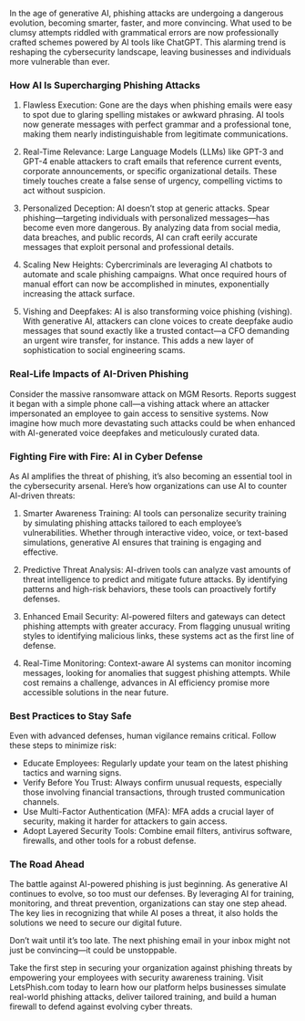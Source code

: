 In the age of generative AI, phishing attacks are undergoing a dangerous evolution, becoming smarter, faster, and more convincing. What used to be clumsy attempts riddled with grammatical errors are now professionally crafted schemes powered by AI tools like ChatGPT. This alarming trend is reshaping the cybersecurity landscape, leaving businesses and individuals more vulnerable than ever.

### How AI Is Supercharging Phishing Attacks

1. Flawless Execution: Gone are the days when phishing emails were easy to spot due to glaring spelling mistakes or awkward phrasing. AI tools now generate messages with perfect grammar and a professional tone, making them nearly indistinguishable from legitimate communications.

2. Real-Time Relevance: Large Language Models (LLMs) like GPT-3 and GPT-4 enable attackers to craft emails that reference current events, corporate announcements, or specific organizational details. These timely touches create a false sense of urgency, compelling victims to act without suspicion.

3. Personalized Deception: AI doesn’t stop at generic attacks. Spear phishing—targeting individuals with personalized messages—has become even more dangerous. By analyzing data from social media, data breaches, and public records, AI can craft eerily accurate messages that exploit personal and professional details.

4. Scaling New Heights: Cybercriminals are leveraging AI chatbots to automate and scale phishing campaigns. What once required hours of manual effort can now be accomplished in minutes, exponentially increasing the attack surface.

5. Vishing and Deepfakes: AI is also transforming voice phishing (vishing). With generative AI, attackers can clone voices to create deepfake audio messages that sound exactly like a trusted contact—a CFO demanding an urgent wire transfer, for instance. This adds a new layer of sophistication to social engineering scams.

### Real-Life Impacts of AI-Driven Phishing

Consider the massive ransomware attack on MGM Resorts. Reports suggest it began with a simple phone call—a vishing attack where an attacker impersonated an employee to gain access to sensitive systems. Now imagine how much more devastating such attacks could be when enhanced with AI-generated voice deepfakes and meticulously curated data.

### Fighting Fire with Fire: AI in Cyber Defense

As AI amplifies the threat of phishing, it’s also becoming an essential tool in the cybersecurity arsenal. Here’s how organizations can use AI to counter AI-driven threats:

1. Smarter Awareness Training: AI tools can personalize security training by simulating phishing attacks tailored to each employee’s vulnerabilities. Whether through interactive video, voice, or text-based simulations, generative AI ensures that training is engaging and effective.

2. Predictive Threat Analysis: AI-driven tools can analyze vast amounts of threat intelligence to predict and mitigate future attacks. By identifying patterns and high-risk behaviors, these tools can proactively fortify defenses.

3. Enhanced Email Security: AI-powered filters and gateways can detect phishing attempts with greater accuracy. From flagging unusual writing styles to identifying malicious links, these systems act as the first line of defense.

4. Real-Time Monitoring: Context-aware AI systems can monitor incoming messages, looking for anomalies that suggest phishing attempts. While cost remains a challenge, advances in AI efficiency promise more accessible solutions in the near future.

### Best Practices to Stay Safe

Even with advanced defenses, human vigilance remains critical. Follow these steps to minimize risk:

- Educate Employees: Regularly update your team on the latest phishing tactics and warning signs.
- Verify Before You Trust: Always confirm unusual requests, especially those involving financial transactions, through trusted communication channels.
- Use Multi-Factor Authentication (MFA): MFA adds a crucial layer of security, making it harder for attackers to gain access.
- Adopt Layered Security Tools: Combine email filters, antivirus software, firewalls, and other tools for a robust defense.

### The Road Ahead

The battle against AI-powered phishing is just beginning. As generative AI continues to evolve, so too must our defenses. By leveraging AI for training, monitoring, and threat prevention, organizations can stay one step ahead. The key lies in recognizing that while AI poses a threat, it also holds the solutions we need to secure our digital future.

Don’t wait until it’s too late. The next phishing email in your inbox might not just be convincing—it could be unstoppable.

Take the first step in securing your organization against phishing threats by empowering your employees with security awareness training. Visit LetsPhish.com today to learn how our platform helps businesses simulate real-world phishing attacks, deliver tailored training, and build a human firewall to defend against evolving cyber threats.
